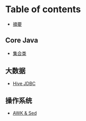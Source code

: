 # Table of contents

* [摘要](README.md)

## Core Java

* [集合类](core-java/collections.md)

## 大数据

* [Hive JDBC](big-data/hive-jdbc.md)

## 操作系统

* [AWK & Sed](os/awk-sed.md)

